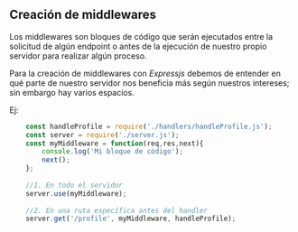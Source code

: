 ## Creación de middlewares
Los middlewares son bloques de código que serán ejecutados entre la solicitud de algún endpoint o antes de la ejecución de nuestro propio servidor para realizar algún proceso.

Para la creación de middlewares con _Expressjs_ debemos de entender en qué parte de nuestro servidor nos beneficia más según nuestros intereses; sin embargo hay varios espacios.

Ej:

```js
    const handleProfile = require('./handlers/handleProfile.js');
    const server = require('./server.js');
    const myMiddleware = function(req,res,next){
        console.log('Mi bloque de código');
        next();
    };
    
    //1. En todo el servidor
    server.use(myMiddleware);
   
    //2. En una ruta específica antes del handler
    server.get('/profile', myMiddleware, handleProfile);
```